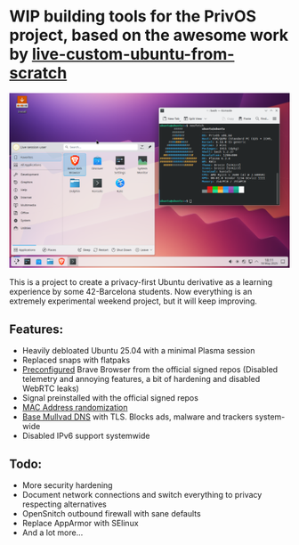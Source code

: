 # WIP building tools for the PrivOS project, based on the awesome work by [live-custom-ubuntu-from-scratch](https://github.com/mvallim/live-custom-ubuntu-from-scratch)

![Screenshot](https://github.com/polkaulfield/privOS-builder/blob/master/images/privos.png)

This is a project to create a privacy-first Ubuntu derivative as a learning experience by some 42-Barcelona students.
Now everything is an extremely experimental weekend project, but it will keep improving.

## Features:
* Heavily debloated Ubuntu 25.04 with a minimal Plasma session
* Replaced snaps with flatpaks
* [Preconfigured](https://forum.qubes-os.org/t/set-custom-preferences-for-brave-browser-in-disposable-qube/27351) Brave Browser from the official signed repos (Disabled telemetry and annoying features, a bit of hardening and disabled WebRTC leaks)
* Signal preinstalled with the official signed repos
* [MAC Address randomization](https://wiki.archlinux.org/title/NetworkManager#Configuring_MAC_address_randomization)
* [Base Mullvad DNS](https://mullvad.net/en/help/dns-over-https-and-dns-over-tls#linux) with TLS. Blocks ads, malware and trackers system-wide
* Disabled IPv6 support systemwide

## Todo:
* More security hardening
* Document network connections and switch everything to privacy respecting alternatives
* OpenSnitch outbound firewall with sane defaults
* Replace AppArmor with SElinux
* And a lot more...